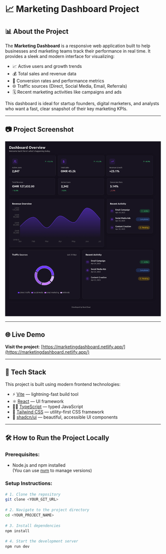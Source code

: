 # 📈 Marketing Dashboard Project

## 📊 About the Project

The **Marketing Dashboard** is a responsive web application built to help businesses and marketing teams track their performance in real time. It provides a sleek and modern interface for visualizing:

- 📈 Active users and growth trends
- 💰 Total sales and revenue data
- 🧠 Conversion rates and performance metrics
- 🌐 Traffic sources (Direct, Social Media, Email, Referrals)
- 🗓️ Recent marketing activities like campaigns and ads

This dashboard is ideal for startup founders, digital marketers, and analysts who want a fast, clear snapshot of their key marketing KPIs.

---

## 📷 Project Screenshot

![Marketing Dashboard Screenshot](screenshot.png)

---

## 🌐 Live Demo

**Visit the project**: [https://marketingdashboard.netlify.app/](https://marketingdashboard.netlify.app/)

---

## 🧰 Tech Stack

This project is built using modern frontend technologies:

- ⚡ [Vite](https://vitejs.dev/) — lightning-fast build tool
- ⚛️ [React](https://reactjs.org/) — UI framework
- 🧑‍💻 [TypeScript](https://www.typescriptlang.org/) — typed JavaScript
- 🎨 [Tailwind CSS](https://tailwindcss.com/) — utility-first CSS framework
- 🧩 [shadcn/ui](https://ui.shadcn.dev/) — beautiful, accessible UI components

---

## 🛠️ How to Run the Project Locally

### Prerequisites:
- Node.js and npm installed  
(You can use [nvm](https://github.com/nvm-sh/nvm#installing-and-updating) to manage versions)

### Setup Instructions:

```bash
# 1. Clone the repository
git clone <YOUR_GIT_URL>

# 2. Navigate to the project directory
cd <YOUR_PROJECT_NAME>

# 3. Install dependencies
npm install

# 4. Start the development server
npm run dev
